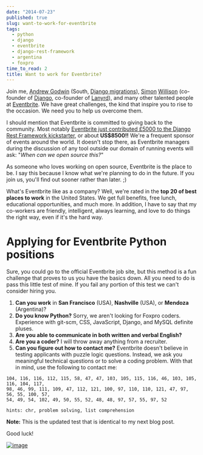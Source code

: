 ```yaml
---
date: "2014-07-23"
published: true
slug: want-to-work-for-eventbrite
tags:
  - python
  - django
  - eventbrite
  - django-rest-framework
  - argentina
  - foxpro
time_to_read: 2
title: Want to work for Eventbrite?
---
```


Join me, [Andrew Godwin](https://www.aeracode.org/) (South, [Django
migrations](https://docs.djangoproject.com/en/1.7/topics/migrations/)),
[Simon](https://en.wikipedia.org/wiki/Simon_Willison)
[Willison](https://blog.simonwillison.net/) (co-founder of
[Django](https://djangoproject.com), co-founder of
[Lanyrd](https://lanyrd.com/)), and many other talented people at
[Eventbrite](https://eventbrite.com). We have great challenges, the kind
that inspire you to rise to the occasion. We need you to help us
overcome them.

I should mention that Eventbrite is committed to giving back to the
community. Most notably [Eventbrite just contributed £5000 to the Django
Rest Framework
kickstarter](https://www.kickstarter.com/projects/tomchristie/django-rest-framework-3/posts/921581),
or about **US$8500!!** We're a frequent sponsor of events around the
world. It doesn't stop there, as Eventbrite managers during the
discussion of any tool outside our domain of running events will ask:
"_When can we open source this?_"

As someone who loves working on open source, Eventbrite is the place to
be. I say this because I know what we're planning to do in the future.
If you join us, you'll find out sooner rather than later. ;)

What's Eventbrite like as a company? Well, we're rated in the **top 20
of best places to work** in the United States. We get full benefits,
free lunch, educational opportunities, and much more. In addition, I
have to say that my co-workers are friendly, intelligent, always
learning, and love to do things the right way, even if it's the hard
way.

# Applying for Eventbrite Python positions

Sure, you could go to the official Eventbrite job site, but this method
is a fun challenge that proves to us you have the basics down. All you
need to do is pass this little test of mine. If you fail any portion of
this test we can't consider hiring you.

1.  **Can you work** in **San Francisco** (USA), **Nashville** (USA), or
    **Mendoza** (Argentina)?
2.  **Do you know Python?** Sorry, we aren't looking for Foxpro coders.
    Experience with git-scm, CSS, JavaScript, Django, and MySQL definite
    pluses.
3.  **Are you able to communicate in both written and verbal English?**
4.  **Are you a coder?** I will throw away anything from a recruiter.
5.  **Can you figure out how to contact me?** Eventbrite doesn't
    believe in testing applicants with puzzle logic questions. Instead,
    we ask you meaningful technical questions or to solve a coding
    problem. With that in mind, use the following to contact me:

<!-- -->

    104, 116, 116, 112, 115, 58, 47, 47, 103, 105, 115, 116, 46, 103, 105, 116, 104, 117,
    98, 46, 99, 111, 109, 47, 112, 121, 100, 97, 110, 110, 121, 47, 97, 56, 55, 100, 57,
    54, 49, 54, 102, 49, 50, 55, 52, 48, 48, 97, 57, 55, 97, 52

    hints: chr, problem solving, list comprehension

**Note:** This is the updated test that is identical to my next blog
post.

Good luck!

[![image](https://f004.backblazeb2.com/file/daniel-feldroy-com/public/images/eventbrite_logo_gradient_v2.png)](https://www.eventbrite.com)
